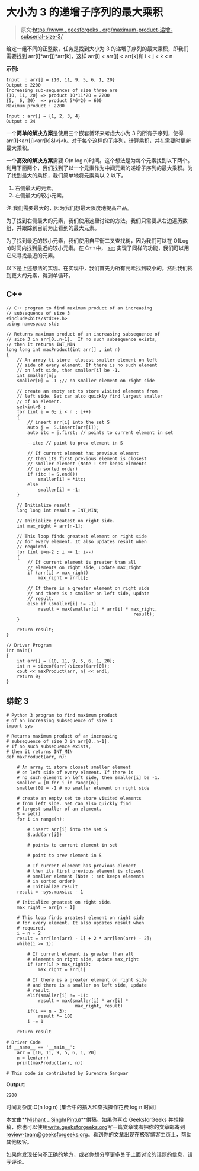 # 大小为 3 的递增子序列的最大乘积

> 原文:[https://www . geesforgeks . org/maximum-product-递增-subserial-size-3/](https://www.geeksforgeeks.org/maximum-product-increasing-subsequence-size-3/)

给定一组不同的正整数，任务是找到大小为 3 的递增子序列的最大乘积，即我们需要找到 arr[i]*arr[j]*arr[k]，这样 arr[i] < arr[j] < arr[k]和 i < j < k < n

**示例:**

```
Input  : arr[] = {10, 11, 9, 5, 6, 1, 20}
Output : 2200                                        
Increasing sub-sequences of size three are  
{10, 11, 20} => product 10*11*20 = 2200  
{5,  6, 20}  => product 5*6*20 = 600
Maximum product : 2200

Input : arr[] = {1, 2, 3, 4}
Output : 24   

```

一个**简单的解决方案**是使用三个嵌套循环来考虑大小为 3 的所有子序列，使得 arr[I]<arr[j]<arr[k]&I<j<k。对于每个这样的子序列，计算乘积，并在需要时更新最大乘积。

一个**高效的解决方案**需要 O(n log n)时间。这个想法是为每个元素找到以下两个。利用下面两个，我们找到了以一个元素作为中间元素的递增子序列的最大乘积。为了找到最大的乘积，我们简单地将元素乘以 2 以下。

1.  右侧最大的元素。
2.  左侧最大的较小元素。

注:我们需要最大的，因为我们想最大限度地提高产品。

为了找到右侧最大的元素，我们使用这里讨论的方法。我们只需要从右边遍历数组，并跟踪到目前为止看到的最大元素。

为了找到最近的较小元素，我们使用自平衡二叉查找树，因为我们可以在 O(Log n)时间内找到最近的较小元素。在 C++中， [set](https://www.geeksforgeeks.org/set-in-cpp-stl/) 实现了同样的功能，我们可以用它来寻找最近的元素。

以下是上述想法的实现。在实现中，我们首先为所有元素找到较小的。然后我们找到更大的元素，得到单循环。

## C++

```
// C++ program to find maximum product of an increasing
// subsequence of size 3
#include<bits/stdc++.h>
using namespace std;

// Returns maximum product of an increasing subsequence of
// size 3 in arr[0..n-1].  If no such subsequence exists,
// then it returns INT_MIN
long long int maxProduct(int arr[] , int n)
{
    // An array ti store  closest smaller element on left
    // side of every element. If there is no such element
    // on left side, then smaller[i] be -1.
    int smaller[n];
    smaller[0] = -1 ;// no smaller element on right side

    // create an empty set to store visited elements from
    // left side. Set can also quickly find largest smaller
    // of an element.
    set<int>S ;
    for (int i = 0; i < n ; i++)
    {
        // insert arr[i] into the set S
        auto j =  S.insert(arr[i]);
        auto itc = j.first; // points to current element in set

        --itc; // point to prev element in S

        // If current element has previous element
        // then its first previous element is closest
        // smaller element (Note : set keeps elements
        // in sorted order)
        if (itc != S.end())
            smaller[i] = *itc;
        else
            smaller[i] = -1;
    }

    // Initialize result
    long long int result = INT_MIN;

    // Initialize greatest on right side.
    int max_right = arr[n-1];

    // This loop finds greatest element on right side
    // for every element. It also updates result when
    // required.
    for (int i=n-2 ; i >= 1; i--)
    {
        // If current element is greater than all
        // elements on right side, update max_right
        if (arr[i] > max_right)
            max_right = arr[i];

        // If there is a greater element on right side
        // and there is a smaller on left side, update
        // result.
        else if (smaller[i] != -1)
            result = max(smaller[i] * arr[i] * max_right,
                                                result);
    }

    return result;
}

// Driver Program
int main()
{
    int arr[] = {10, 11, 9, 5, 6, 1, 20};
    int n = sizeof(arr)/sizeof(arr[0]);
    cout << maxProduct(arr, n) << endl;
    return 0;
}
```

## 蟒蛇 3

```
# Python 3 program to find maximum product 
# of an increasing subsequence of size 3
import sys

# Returns maximum product of an increasing 
# subsequence of size 3 in arr[0..n-1]. 
# If no such subsequence exists, 
# then it returns INT_MIN
def maxProduct(arr, n):

    # An array ti store closest smaller element 
    # on left side of every element. If there is 
    # no such element on left side, then smaller[i] be -1.
    smaller = [0 for i in range(n)]
    smaller[0] = -1 # no smaller element on right side

    # create an empty set to store visited elements 
    # from left side. Set can also quickly find 
    # largest smaller of an element.
    S = set()
    for i in range(n):

        # insert arr[i] into the set S
        S.add(arr[i])

        # points to current element in set

        # point to prev element in S

        # If current element has previous element
        # then its first previous element is closest
        # smaller element (Note : set keeps elements
        # in sorted order)
        # Initialize result
    result = -sys.maxsize - 1

    # Initialize greatest on right side.
    max_right = arr[n - 1]

    # This loop finds greatest element on right side
    # for every element. It also updates result when
    # required.
    i = n - 2
    result = arr[len(arr) - 1] + 2 * arr[len(arr) - 2];
    while(i >= 1):

        # If current element is greater than all
        # elements on right side, update max_right
        if (arr[i] > max_right):
            max_right = arr[i]

        # If there is a greater element on right side
        # and there is a smaller on left side, update
        # result.
        elif(smaller[i] != -1):
            result = max(smaller[i] * arr[i] * 
                          max_right, result)
        if(i == n - 3):
            result *= 100
        i -= 1

    return result

# Driver Code
if __name__ == '__main__':
    arr = [10, 11, 9, 5, 6, 1, 20]
    n = len(arr)
    print(maxProduct(arr, n))

# This code is contributed by Surendra_Gangwar
```

**Output:**

```
2200

```

时间复杂度:O(n log n) [集合中的插入和查找操作花费 log n 时间]

本文由**[Nishant _ Singh(Pintu)](https://practice.geeksforgeeks.org/user-profile.php?user=_code)**供稿。如果你喜欢 GeeksforGeeks 并想投稿，你也可以使用[write.geeksforgeeks.org](https://write.geeksforgeeks.org)写一篇文章或者把你的文章邮寄到 review-team@geeksforgeeks.org。看到你的文章出现在极客博客主页上，帮助其他极客。

如果你发现任何不正确的地方，或者你想分享更多关于上面讨论的话题的信息，请写评论。